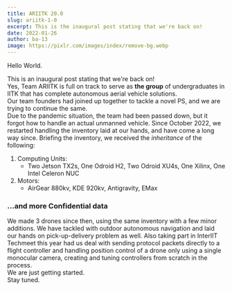 ```yaml
---
title: ARIITK 20.0
slug: ariitk-1-0
excerpt: This is the inaugural post stating that we're back on!  
date: 2022-01-26
author: ba-13
image: https://pixlr.com/images/index/remove-bg.webp
---
```

 
Hello World.

This is an inaugural post stating that we're back on!  
Yes, Team ARIITK is full on track to serve as **the group** of undergraduates in IITK that has complete autonomous aerial vehicle solutions.  
Our team founders had joined up together to tackle a novel PS, and we are trying to continue the same.  
Due to the pandemic situation, the team had been passed down, but it forgot how to handle an actual unmanned vehicle. Since October 2022, we restarted handling the inventory laid at our hands, and have come a long way since.
Briefing the inventory, we received the *inheritance* of the following:

1. Computing Units:
    - Two Jetson TX2s, One Odroid H2, Two Odroid XU4s, One Xilinx, One Intel Celeron NUC
2. Motors:
    - AirGear 880kv, KDE 920kv, Antigravity, EMax

### ...and more Confidential data

We made 3 drones since then, using the same inventory with a few minor additions.
We have tackled with outdoor autonomous navigation and laid our hands on pick-up-delivery problem as well. Also taking part in InterIIT Techmeet this year had us deal with sending protocol packets directly to a flight controller and handling position control of a drone only using a single monocular camera, creating and tuning controllers from scratch in the process.  
We are just getting started.  
Stay tuned.
